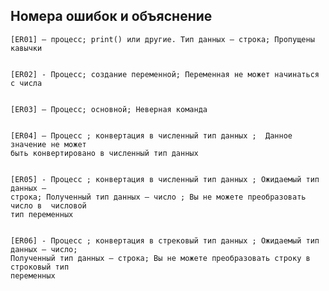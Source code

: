 ## Номера ошибок и объяснение 
  
    [ER01] – процесс; print() или другие. Тип данных – строка; Пропущены кавычки 


    [ER02] - Процесс; создание переменной; Переменная не может начинаться с числа 


    [ER03] – Процесс; основной; Неверная команда 


    [ER04] – Процесс ; конвертация в численный тип данных ;  Данное значение не может 
    быть конвертировано в численный тип данных 


    [ER05] - Процесс ; конвертация в численный тип данных ; Ожидаемый тип данных – 
    строка; Полученный тип данных – число ; Вы не можете преобразовать число в  числовой 
    тип переменных 


    [ER06] - Процесс ; конвертация в cтрековый тип данных ; Ожидаемый тип данных – число; 
    Полученный тип данных – строка; Вы не можете преобразовать строку в строковый тип 
    переменных  
 
  
 